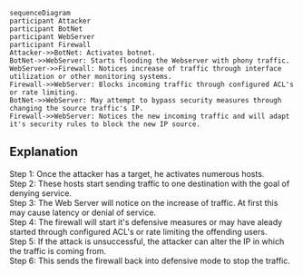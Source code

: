 ```mermaid
sequenceDiagram
participant Attacker
participant BotNet
participant WebServer
participant Firewall
Attacker->>BotNet: Activates botnet.
BotNet->>WebServer: Starts flooding the Webserver with phony traffic. 
WebServer->>Firewall: Notices increase of traffic through interface utilization or other monitoring systems.
Firewall->>WebServer: Blocks incoming traffic through configured ACL's or rate limiting.
BotNet->>WebServer: May attempt to bypass security measures through changing the source traffic's IP.
Firewall->>WebServer: Notices the new incoming traffic and will adapt it's security rules to block the new IP source.
```
## Explanation
Step 1: Once the attacker has a target, he activates numerous hosts.   
Step 2: These hosts start sending traffic to one destination with the goal of denying service.  
Step 3: The Web Server will notice on the increase of traffic. At first this may cause latency or denial of service.  
Step 4: The firewall will start it's defensive measures or may have aleady started through configured ACL's or rate limiting the offending users.  
Step 5: If the attack is unsuccessful, the attacker can alter the IP in which the traffic is coming from.  
Step 6: This sends the firewall back into defensive mode to stop the traffic.  
